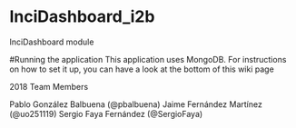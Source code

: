 # InciDashboard_i2b
InciDashboard module

#Running the application This application uses MongoDB. For instructions on how to set it up, you can have a look at the bottom of this wiki page

2018 Team Members

Pablo González Balbuena (@pbalbuena)
Jaime Fernández Martínez (@uo251119)
Sergio Faya Fernández (@SergioFaya)
